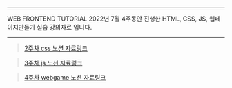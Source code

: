 ----------------------

WEB FRONTEND TUTORIAL
2022년 7월 4주동안 진행한
HTML, CSS, JS, 웹페이지만들기 실습
강의자료 입니다.

----------------------

> [2주차 css 노션 자료링크](https://steadfast-tarantula-527.notion.site/CSS3-2ca68d178d8f41f9b3a749e8fa2c5004)

> [3주차 js 노션 자료링크](https://www.notion.so/JavaScript-6a7fcea3b6d84f5c8296f9872315bc61)

> [4주차 webgame 노션 자료링크](https://steadfast-tarantula-527.notion.site/WEBGAME-41b3957bad8d4eca983d4ebf86748754)




